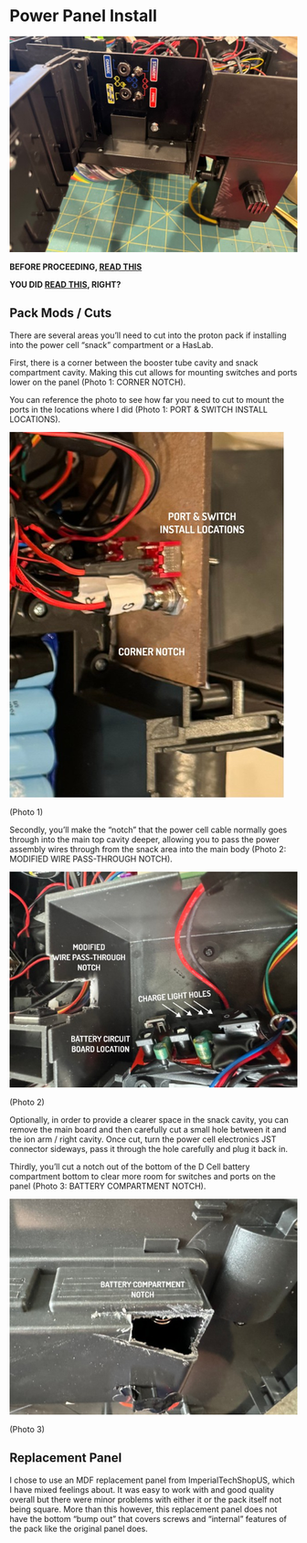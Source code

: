 # Power Panel Install

[
![panel - pack open-sm.jpg](photos/panel%20-%20pack%20open-sm.jpg)
](photos/panel%20-%20pack%20open.jpg)

**BEFORE PROCEEDING, [READ THIS](Battery%20Warning.md)**

**YOU DID [READ THIS](Battery%20Warning.md), RIGHT?**

## Pack Mods / Cuts

There are several areas you’ll need to cut into the proton pack if installing into the power cell “snack” compartment or a HasLab.

First, there is a corner between the booster tube cavity and snack compartment cavity.  Making 
this cut allows for mounting switches and ports lower on the panel (Photo 1: CORNER NOTCH).

You can reference the photo to see how far you need to cut to mount the ports in the locations 
where I did (Photo 1: PORT & SWITCH INSTALL LOCATIONS).

[
![corner notch.jpg](photos/corner%20notch-sm.jpg)
](photos/corner%20notch.jpg)

(Photo 1)

Secondly, you’ll make the “notch” that the power cell cable normally goes through into the main 
top cavity deeper, allowing you to pass the power assembly wires through from the snack area 
into the main body (Photo 2: MODIFIED WIRE PASS-THROUGH NOTCH).

[
![talentcell circuit board location.jpg](photos/talentcell%20circuit%20board%20location-sm.jpg)
](photos/talentcell%20circuit%20board%20location.jpg)

(Photo 2)

Optionally, in order to provide a clearer space in the snack cavity, you can remove the main board and then carefully cut a small hole between it and the ion arm / right cavity.  Once cut, turn the power cell electronics JST connector sideways, pass it through the hole carefully and plug it back in.

Thirdly, you’ll cut a notch out of the bottom of the D Cell battery compartment bottom to clear 
more room for switches and ports on the panel (Photo 3: BATTERY COMPARTMENT NOTCH).

[
![battery compartment notch.jpg](photos/battery%20compartment%20notch-sm.jpg)
](photos/battery%20compartment%20notch.jpg)

(Photo 3)

## Replacement Panel

I chose to use an MDF replacement panel from ImperialTechShopUS, which I have mixed feelings about.  It was easy to work with and good quality overall but there were minor problems with either it or the pack itself not being square.  More than this however, this replacement panel does not have the bottom “bump out” that covers screws and “internal” features of the pack like the original panel does.